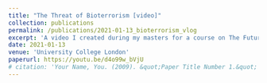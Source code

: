 ```yaml
---
title: "The Threat of Bioterrorism [video]"
collection: publications
permalink: /publications/2021-01-13_bioterrorism_vlog
excerpt: 'A video I created during my masters for a course on The Future of Conflict in a Digital Age. The task was to create a vlog addressing one of the concepts addressed in the course in 5-10 minutes.'
date: 2021-01-13
venue: 'University College London'
paperurl: https://youtu.be/d4o99w_bVjU
# citation: 'Your Name, You. (2009). &quot;Paper Title Number 1.&quot; <i>Journal 1</i>. 1(1).'
---
```


